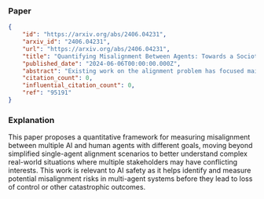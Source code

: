 ### Paper

```json
{
	"id": "https://arxiv.org/abs/2406.04231",
	"arxiv_id": "2406.04231",
	"url": "https://arxiv.org/abs/2406.04231",
	"title": "Quantifying Misalignment Between Agents: Towards a Sociotechnical Understanding of Alignment",
	"published_date": "2024-06-06T00:00:00.000Z",
	"abstract": "Existing work on the alignment problem has focused mainly on (1) qualitative descriptions of the alignment problem; (2) attempting to align AI actions with human interests by focusing on value specification and learning; and/or (3) focusing on a single agent or on humanity as a monolith. Recent sociotechnical approaches highlight the need to understand complex misalignment among multiple human and AI agents. We address this gap by adapting a computational social science model of human contention to the alignment problem. Our model quantifies misalignment in large, diverse agent groups with potentially conflicting goals across various problem areas. Misalignment scores in our framework depend on the observed agent population, the domain in question, and conflict between agents' weighted preferences. Through simulations, we demonstrate how our model captures intuitive aspects of misalignment across different scenarios. We then apply our model to two case studies, including an autonomous vehicle setting, showcasing its practical utility. Our approach offers enhanced explanatory power for complex sociotechnical environments and could inform the design of more aligned AI systems in real-world applications.",
	"citation_count": 0,
	"influential_citation_count": 0,
	"ref": "95191"
}
```

### Explanation

This paper proposes a quantitative framework for measuring misalignment between multiple AI and human agents with different goals, moving beyond simplified single-agent alignment scenarios to better understand complex real-world situations where multiple stakeholders may have conflicting interests. This work is relevant to AI safety as it helps identify and measure potential misalignment risks in multi-agent systems before they lead to loss of control or other catastrophic outcomes.
